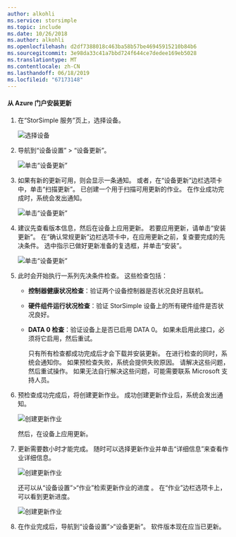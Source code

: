 ```yaml
---
author: alkohli
ms.service: storsimple
ms.topic: include
ms.date: 10/26/2018
ms.author: alkohli
ms.openlocfilehash: d2df7388018c463ba58b57be46945915210b84b6
ms.sourcegitcommit: 3e98da33c41a7bbd724f644ce7dedee169eb5028
ms.translationtype: MT
ms.contentlocale: zh-CN
ms.lasthandoff: 06/18/2019
ms.locfileid: "67173148"
---
```

#### <a name="to-install-an-update-from-the-azure-portal"></a>从 Azure 门户安装更新

1. 在“StorSimple 服务”页上，选择设备。

    ![选择设备](./media/storsimple-8000-install-update5-via-portal/update1.png)

2. 导航到“设备设置” > “设备更新”。  

    ![单击“设备更新”](./media/storsimple-8000-install-update5-via-portal/update2.png)

2. 如果有新的更新可用，则会显示一条通知。 或者，在“设备更新”边栏选项卡中，单击“扫描更新”。   已创建一个用于扫描可用更新的作业。 在作业成功完成时，系统会发出通知。

    ![单击“设备更新”](./media/storsimple-8000-install-update5-via-portal/update3.png)

3. 建议先查看版本信息，然后在设备上应用更新。 若要应用更新，请单击“安装更新”。  在“确认常规更新”边栏选项卡中，在应用更新之前，复查要完成的先决条件。  选中指示已做好更新准备的复选框，并单击“安装”。 

    ![单击“设备更新”](./media/storsimple-8000-install-update5-via-portal/update4.png)

6. 此时会开始执行一系列先决条件检查。 这些检查包括：
   
   * **控制器健康状况检查**：验证两个设备控制器是否状况良好且联机。
   * **硬件组件运行状况检查**：验证 StorSimple 设备上的所有硬件组件是否状况良好。
   * **DATA 0 检查**：验证设备上是否已启用 DATA 0。 如果未启用此接口，必须将它启用，然后重试。

     只有所有检查都成功完成后才会下载并安装更新。 在进行检查的同时，系统会通知你。 如果预检查失败，系统会提供失败原因。 请解决这些问题，然后重试操作。 如果无法自行解决这些问题，可能需要联系 Microsoft 支持人员。

7. 预检查成功完成后，将创建更新作业。 成功创建更新作业后，系统会发出通知。
   
    ![创建更新作业](./media/storsimple-8000-install-update5-via-portal/update6.png)
   
    然后，在设备上应用更新。

9. 更新需要数小时才能完成。 随时可以选择更新作业并单击“详细信息”来查看作业详细信息。 

    ![创建更新作业](./media/storsimple-8000-install-update5-via-portal/update8.png)

     还可以从“设备设置”>“作业”检索更新作业的进度  。 在“作业”边栏选项卡上，可以看到更新进度。 

     ![创建更新作业](./media/storsimple-8000-install-update5-via-portal/update7.png)

10. 在作业完成后，导航到“设备设置”>“设备更新”。  软件版本现在应当已更新。

